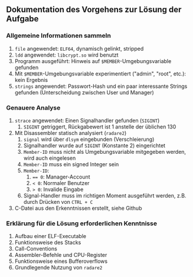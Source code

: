 ## Dokumentation des Vorgehens zur Lösung der Aufgabe
### Allgemeine Informationen sammeln
1. `file` angewendet: `ELF64`, dynamisch gelinkt, stripped
1. `ldd` angewendet: `libcrypt.so` wird benutzt
1. Programm ausgeführt: Hinweis auf `$MEMBER`-Umgebungsvariable gefunden
1. Mit `$MEMBER`-Umgebungsvariable experimentiert ("admin", "root", etc.): kein
   Ergebnis
1. `strings` angewendet: Passwort-Hash und ein paar interessante Strings
   gefunden (Unterscheidung zwischen User und Manager)

### Genauere Analyse
1. `strace` angewendet: Einen Signalhandler gefunden (`SIGINT`)
    1. `SIGINT` getriggert, Rückgabewert ist 1 anstelle der üblichen 130
1. Mit Disassembler statisch analysiert (`radare2`)
    1. `signal` wird über `dlsym` eingebunden (Verschleierung)
    1. Signalhandler wurde auf `SIGINT` (Konstante 2) eingerichtet
    1. `Member-ID` muss nicht als Umgebungsvariable mitgegeben werden, wird auch
       eingelesen
    1. `Member-ID` muss ein signed Integer sein
    1. `Member-ID`:
        1. `== 0`: Manager-Account
        1. `< 0`: Normaler Benutzer
        1. `> 0`: Invalide Eingabe
    1. Signal-Handler muss im richtigen Moment ausgeführt werden, z.B. durch
       Drücken von `CTRL + C`
1. C-Datei aus den Erkenntnissen erstellt, siehe Github

### Erklärung für die Lösung erforderlichen Kenntnisse
1. Aufbau einer ELF-Executable
1. Funktionsweise des Stacks
1. Call-Conventions
1. Assembler-Befehle und CPU-Register
1. Funktionsweise eines Bufferoverflows
1. Grundlegende Nutzung von `radare2`

